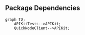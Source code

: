 
## Package Dependencies
```mermaid
graph TD;
    APIKitTests-->APIKit;
    QuickNodeClient-->APIKit;
```